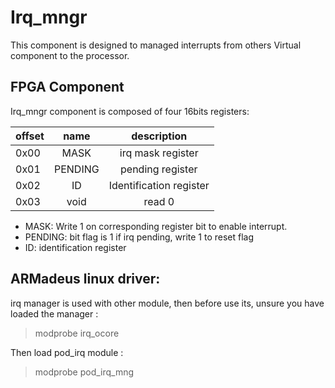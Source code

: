 Irq_mngr
========

This component is designed to managed interrupts from others Virtual component
to the processor.

FPGA Component
--------------

Irq_mngr component is composed of four 16bits registers:

|   offset   | name        | description                     |
|:-----------|:-----------:|:-------------------------------:|
|    0x00    | MASK        | irq mask register               |
|    0x01    | PENDING     | pending register                |
|    0x02    | ID          | Identification register         |
|    0x03    | void        | read 0                          |

* MASK: Write 1 on corresponding register bit to enable interrupt.
* PENDING: bit flag is 1 if irq pending, write 1 to reset flag 
* ID: identification register

ARMadeus linux driver:
----------------------

irq manager is used with other module, then before use its, unsure you have
loaded the manager :

> modprobe irq_ocore

Then load pod_irq module :

> modprobe pod_irq_mng


